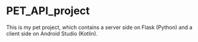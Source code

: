 # PET_API_project
This is my pet project, which contains a server side on Flask (Python) and a client side on Android Studio (Kotlin).
